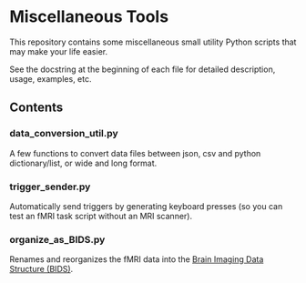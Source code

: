 # Miscellaneous Tools
This repository contains some miscellaneous small utility Python scripts that may make your life easier.

See the docstring at the beginning of each file for detailed description, usage, examples, etc.

## Contents
### data_conversion_util.py
A few functions to convert data files between json, csv and python dictionary/list, or wide and long format.

### trigger_sender.py
Automatically send triggers by generating keyboard presses (so you can test an fMRI task script without an MRI scanner).

### organize_as_BIDS.py
Renames and reorganizes the fMRI data into the [Brain Imaging Data Structure (BIDS)](https://www.nature.com/articles/sdata201644).
